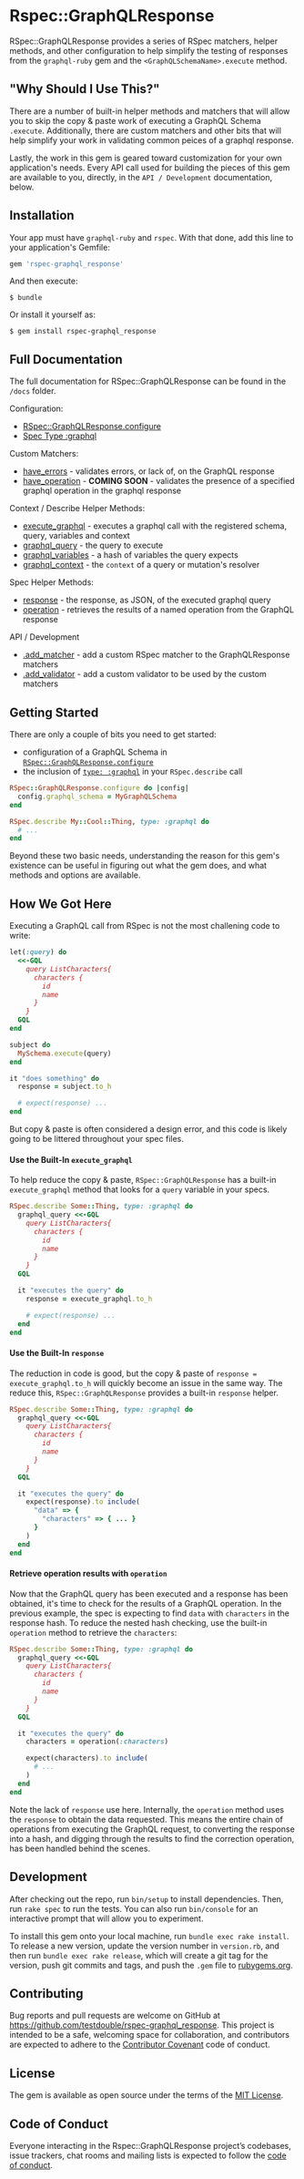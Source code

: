 # Rspec::GraphQLResponse

RSpec::GraphQLResponse provides a series of RSpec matchers, helper methods, and other configuration to help simplify
the testing of responses from the `graphql-ruby` gem and the `<GraphQLSchemaName>.execute` method.

## "Why Should I Use This?"

There are a number of built-in helper methods and matchers that will allow you to skip the copy & paste work of executing
a GraphQL Schema `.execute`. Additionally, there are custom matchers and other bits that will help simplify your work in
validating common peices of a graphql response.

Lastly, the work in this gem is geared toward customization for your own application's needs. Every API call used for building
the pieces of this gem are available to you, directly, in the `API / Development` documentation, below.

## Installation

Your app must have `graphql-ruby` and `rspec`. With that done, add this line to your application's Gemfile:

```ruby
gem 'rspec-graphql_response'
```

And then execute:

    $ bundle

Or install it yourself as:

    $ gem install rspec-graphql_response

## Full Documentation

The full documentation for RSpec::GraphQLResponse can be found in the `/docs` folder.

Configuration:
* [RSpec::GraphQLResponse.configure](/docs/configuration.md)
* [Spec Type :graphql](/docs/graphql_spec_type.md)

Custom Matchers:
* [have_errors](/docs/have_errors.md) - validates errors, or lack of, on the GraphQL response
* [have_operation]() - **COMING SOON** - validates the presence of a specified graphql operation in the graphql response

Context / Describe Helper Methods:
* [execute_graphql](/docs/execute_graphql.md) - executes a graphql call with the registered schema, query, variables and context
* [graphql_query](/docs/execute_graphql.md) - the query to execute
* [graphql_variables](/docs/execute_graphql.md) - a hash of variables the query expects
* [graphql_context](/docs/execute_graphql.md) - the `context` of a query or mutation's resolver

Spec Helper Methods:
* [response](/docs/response.md) - the response, as JSON, of the executed graphql query
* [operation](/docs/operation.md) - retrieves the results of a named operation from the GraphQL response

API / Development
* [.add_matcher](/docs/add_matcher.md) - add a custom RSpec matcher to the GraphQLResponse matchers
* [.add_validator](/docs/add_validator.md) - add a custom validator to be used by the custom matchers

## Getting Started

There are only a couple of bits you need to get started: 

* configuration of a GraphQL Schema in [`RSpec::GraphQLResponse.configure`](/docs/configuration.md)
* the inclusion of [`type: :graphql`](/docs/graphql_spec_type.md) in your `RSpec.describe` call

```ruby
RSpec::GraphQLResponse.configure do |config|
  config.graphql_schema = MyGraphQLSchema
end

RSpec.describe My::Cool::Thing, type: :graphql do
  # ...
end
```

Beyond these two basic needs, understanding the reason for this gem's existence can be useful in figuring out what the gem
does, and what methods and options are available.

## How We Got Here

Executing a GraphQL call from RSpec is not the most challening code to write:

```ruby
let(:query) do
  <<-GQL
    query ListCharacters{
      characters {
        id
        name
      }
    }
  GQL
end

subject do
  MySchema.execute(query)
end

it "does something" do
  response = subject.to_h

  # expect(response) ...
end
```

But copy & paste is often considered a design error, and this code is likely going to be littered throughout your spec files.

#### Use the Built-In `execute_graphql`

To help reduce the copy & paste, `RSpec::GraphQLResponse` has a built-in `execute_graphql` method that looks for a `query` variable
in your specs.

```ruby
RSpec.describe Some::Thing, type: :graphql do
  graphql_query <<-GQL
    query ListCharacters{
      characters {
        id
        name
      }
    }
  GQL

  it "executes the query" do
    response = execute_graphql.to_h

    # expect(response) ...
  end
end
```

#### Use the Built-In `response`

The reduction in code is good, but the copy & paste of `response = execute_graphql.to_h` will quickly become an issue in the same
way. The reduce this, `RSpec::GraphQLResponse` provides a built-in `response` helper.

```ruby
RSpec.describe Some::Thing, type: :graphql do
  graphql_query <<-GQL
    query ListCharacters{
      characters {
        id
        name
      }
    }
  GQL

  it "executes the query" do
    expect(response).to include(
      "data" => {
        "characters" => { ... }
      }
    )
  end
end
```

#### Retrieve operation results with `operation`

Now that the GraphQL query has been executed and a response has been obtained, it's time to check for the results of a GraphQL
operation. In the previous example, the spec is expecting to find `data` with `characters` in the response hash. To reduce the
nested hash checking, use the built-in `operation` method to retrieve the `characters`:

```ruby
RSpec.describe Some::Thing, type: :graphql do
  graphql_query <<-GQL
    query ListCharacters{
      characters {
        id
        name
      }
    }
  GQL

  it "executes the query" do
    characters = operation(:characters)

    expect(characters).to include(
      # ... 
    )
  end
end
```

Note the lack of `response` use here. Internally, the `operation` method uses the `response` to obtain the data requested. This
means the entire chain of operations from executing the GraphQL request, to converting the response into a hash, and digging
through the results to find the correction operation, has been handled behind the scenes.

## Development

After checking out the repo, run `bin/setup` to install dependencies. Then, run `rake spec` to run the tests. You can also run `bin/console` for an interactive prompt that will allow you to experiment.

To install this gem onto your local machine, run `bundle exec rake install`. To release a new version, update the version number in `version.rb`, and then run `bundle exec rake release`, which will create a git tag for the version, push git commits and tags, and push the `.gem` file to [rubygems.org](https://rubygems.org).

## Contributing

Bug reports and pull requests are welcome on GitHub at https://github.com/testdouble/rspec-graphql_response. This project is intended to be a safe, welcoming space for collaboration, and contributors are expected to adhere to the [Contributor Covenant](http://contributor-covenant.org) code of conduct.

## License

The gem is available as open source under the terms of the [MIT License](https://opensource.org/licenses/MIT).

## Code of Conduct

Everyone interacting in the Rspec::GraphQLResponse project’s codebases, issue trackers, chat rooms and mailing lists is expected to follow the [code of conduct](https://github.com/testdouble/rspec-graphql_response/blob/master/CODE_OF_CONDUCT.md).
